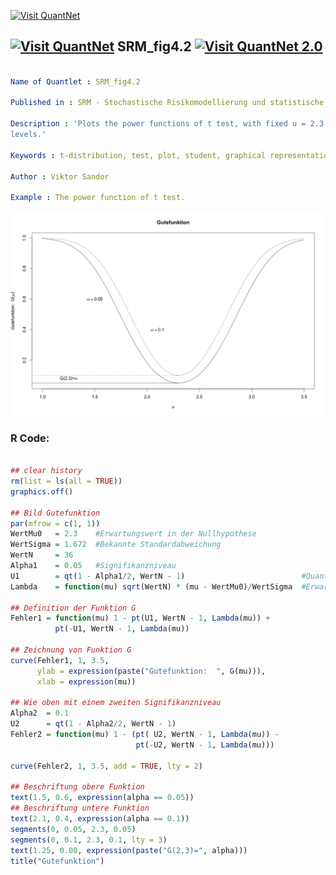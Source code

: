 
[<img src="https://github.com/QuantLet/Styleguide-and-FAQ/blob/master/pictures/banner.png" width="888" alt="Visit QuantNet">](http://quantlet.de/)

## [<img src="https://github.com/QuantLet/Styleguide-and-FAQ/blob/master/pictures/qloqo.png" alt="Visit QuantNet">](http://quantlet.de/) **SRM_fig4.2** [<img src="https://github.com/QuantLet/Styleguide-and-FAQ/blob/master/pictures/QN2.png" width="60" alt="Visit QuantNet 2.0">](http://quantlet.de/)

```yaml

Name of Quantlet : SRM_fig4.2

Published in : SRM - Stochastische Risikomodellierung und statistische Methoden

Description : 'Plots the power functions of t test, with fixed u = 2.3 and different significant
levels.'

Keywords : t-distribution, test, plot, student, graphical representation

Author : Viktor Sandor

Example : The power function of t test.

```

![Picture1](SRM_fig4.2.png)


### R Code:
```r

## clear history
rm(list = ls(all = TRUE))
graphics.off()

## Bild Gutefunktion
par(mfrow = c(1, 1))
WertMu0   = 2.3    #Erwartungswert in der Nullhypothese
WertSigma = 1.672  #Bekannte Standardabweichung
WertN     = 36
Alpha1    = 0.05   #Signifikanzniveau
U1        = qt(1 - Alpha1/2, WertN - 1)                          #Quantil
Lambda    = function(mu) sqrt(WertN) * (mu - WertMu0)/WertSigma  #Erwartungswert von T

## Definition der Funktion G
Fehler1 = function(mu) 1 - pt(U1, WertN - 1, Lambda(mu)) + 
          pt(-U1, WertN - 1, Lambda(mu))

## Zeichnung von Funktion G
curve(Fehler1, 1, 3.5, 
      ylab = expression(paste("Gutefunktion:  ", G(mu))), 
      xlab = expression(mu))

## Wie oben mit einem zweiten Signifikanzniveau
Alpha2  = 0.1
U2      = qt(1 - Alpha2/2, WertN - 1)
Fehler2 = function(mu) 1 - (pt( U2, WertN - 1, Lambda(mu)) - 
                            pt(-U2, WertN - 1, Lambda(mu)))

curve(Fehler2, 1, 3.5, add = TRUE, lty = 2)

## Beschriftung obere Funktion
text(1.5, 0.6, expression(alpha == 0.05))
## Beschriftung untere Funktion
text(2.1, 0.4, expression(alpha == 0.1))
segments(0, 0.05, 2.3, 0.05)        
segments(0, 0.1, 2.3, 0.1, lty = 3) 
text(1.25, 0.08, expression(paste("G(2,3)=", alpha)))
title("Gutefunktion")

```
